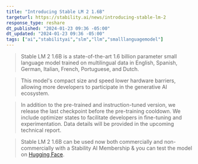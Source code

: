 ```yaml
---
title: "Introducing Stable LM 2 1.6B"
targeturl: https://stability.ai/news/introducing-stable-lm-2
response_type: reshare
dt_published: "2024-01-23 09:36 -05:00"
dt_updated: "2024-01-23 09:36 -05:00"
tags: ["ai","stabilityai","slm","llm","smalllanguagemodel"]
---
```


> Stable LM 2 1.6B is a state-of-the-art 1.6 billion parameter small language model trained on multilingual data in English, Spanish, German, Italian, French, Portuguese, and Dutch.

> This model's compact size and speed lower hardware barriers, allowing more developers to participate in the generative AI ecosystem.

> In addition to the pre-trained and instruction-tuned version, we release the last checkpoint before the pre-training cooldown. We include optimizer states to facilitate developers in fine-tuning and experimentation. Data details will be provided in the upcoming technical report.

> Stable LM 2 1.6B can be used now both commercially and non-commercially with a Stability AI Membership & you can test the model on [Hugging Face](https://huggingface.co/spaces/stabilityai/stablelm-2-1_6b-zephyr).


